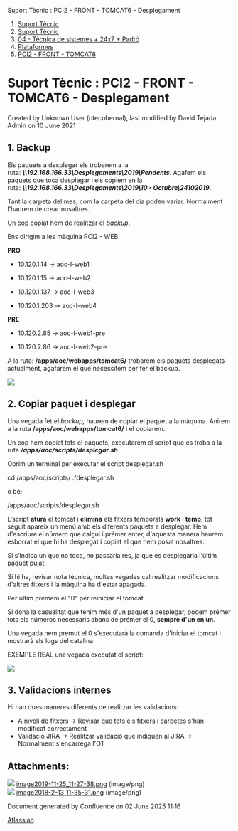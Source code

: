 Suport Tècnic : PCI2 - FRONT - TOMCAT6 - Desplegament  

1.  [Suport Tècnic](index.html)
2.  [Suport Tècnic](13893782.html)
3.  [04 - Tècnica de sistemes + 24x7 + Padró](26313202.html)
4.  [Plataformes](Plataformes_41520520.html)
5.  [PCI2 - FRONT - TOMCAT6](PCI2---FRONT---TOMCAT6_41520867.html)

Suport Tècnic : PCI2 - FRONT - TOMCAT6 - Desplegament
=====================================================

Created by Unknown User (otecobernal), last modified by David Tejada Admin on 10 June 2021

1\. Backup
----------

Els paquets a desplegar els trobarem a la ruta: **_\\\\192.168.166.33\\Desplegaments\\2019\\Pendents_**. Agafem els paquets que toca desplegar i els copiem en la ruta: **_\\\\192.168.166.33\\Desplegaments\\2019\\10 - Octubre\\24102019_**.

Tant la carpeta del mes, com la carpeta del dia poden variar. Normalment l'haurem de crear nosaltres.

Un cop copiat hem de realitzar el _backup_.

Ens dirigim a les màquina PCI2 - WEB.

**PRO**

*   10.120.1.14 → aoc-l-web1  
    
*   10.120.1.15 → aoc-l-web2
*   10.120.1.137 → aoc-l-web3  
    
*   10.120.1.203 → aoc-l-web4  
    

**PRE**

*   10.120.2.85 → aoc-l-web1-pre  
    
*   10.120.2.86 → aoc-l-web2-pre

A la ruta: **/apps/aoc/webapps/tomcat6/** trobarem els paquets desplegats actualment, agafarem el que necessitem per fer el backup.

![](attachments/41520869/41522336.png)

2\. Copiar paquet i desplegar
-----------------------------

Una vegada fet el _backup,_ haurem de copiar el paquet a la màquina. Anirem a la ruta **/apps/aoc/webapps/tomcat6/** i el copiarem.

Un cop hem copiat tots el paquets, executarem el script que es troba a la ruta **_/apps/aoc/scripts/desplegar.sh_**

Obrim un terminal per executar el script desplegar.sh

  

cd /apps/aoc/scripts/
./desplegar.sh

o bé:

  

/apps/aoc/scripts/desplegar.sh

L'script **atura** el tomcat i **elimina** els fitxers temporals **work** i **temp**, tot seguit apareix un menú amb els diferents paquets a desplegar. Hem d'escriure el número que calgui i prémer enter, d'aquesta manera haurem esborrat el que hi ha desplegat i copiat el que hem posat nosaltres.

Si s’indica un que no toca, no passaria res, ja que es desplegaria l'últim paquet pujat.

Si hi ha, revisar nota tècnica, moltes vegades cal realitzar modificacions d'altres fitxers i la màquina ha d'estar apagada.

Per últim premem el "0" per reiniciar el tomcat.

Si dóna la casualitat que tenim més d'un paquet a desplegar, podem prémer tots els números necessaris abans de prémer el 0, **sempre d'un en un**.

Una vegada hem premut el 0 s'executarà la comanda d'iniciar el tomcat i mostrarà els logs del catalina.

EXEMPLE REAL una vegada executat el script:

![](attachments/41520869/41522337.png)

3\. Validacions internes
------------------------

Hi han dues maneres diferents de realitzar les validacions:

*   A nivell de fitxers → Revisar que tots els fitxers i carpetes s'han modificat correctament
*   Validació JIRA → Realitzar validació que indiquen al JIRA →  Normalment s'encarrega l'OT

Attachments:
------------

![](images/icons/bullet_blue.gif) [image2019-11-25\_11-27-38.png](attachments/41520869/41522336.png) (image/png)  
![](images/icons/bullet_blue.gif) [image2018-2-13\_11-35-31.png](attachments/41520869/41522337.png) (image/png)  

Document generated by Confluence on 02 June 2025 11:16

[Atlassian](http://www.atlassian.com/)